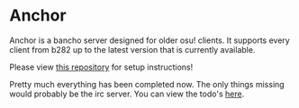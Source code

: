 # Anchor

Anchor is a bancho server designed for older osu! clients.
It supports every client from b282 up to the latest version that is currently available.

Please view [this repository](https://github.com/osuTitanic/titanic) for setup instructions!

Pretty much everything has been completed now. The only things missing would probably be the irc server.
You can view the todo's [here](https://github.com/users/osuTitanic/projects/2).
